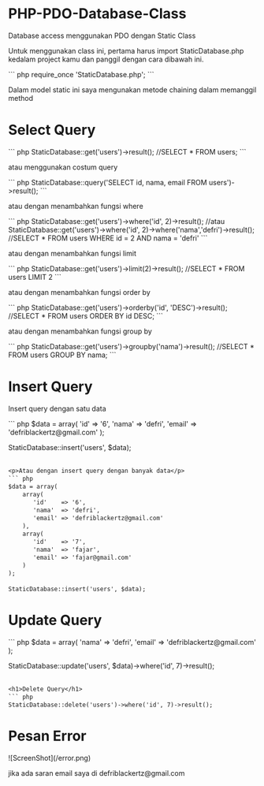 PHP-PDO-Database-Class
======================

Database access menggunakan PDO dengan Static Class

<p>Untuk menggunakan class ini, pertama harus import StaticDatabase.php kedalam project kamu dan panggil dengan cara dibawah ini.</p>
``` php
require_once 'StaticDatabase.php';
```

<p>Dalam model static ini saya mengunakan metode chaining dalam memanggil method</p>

<h1>Select Query</h1>
``` php
StaticDatabase::get('users')->result();
//SELECT * FROM users;
```

<p>atau menggunakan costum query</p>
``` php
StaticDatabase::query('SELECT id, nama, email FROM users')->result();
```

<p>atau dengan menambahkan fungsi where</p>
``` php
StaticDatabase::get('users')->where('id', 2)->result();
//atau 
StaticDatabase::get('users')->where('id', 2)->where('nama','defri')->result();
//SELECT * FROM users WHERE id = 2 AND nama = 'defri'
```

<p>atau dengan menambahkan fungsi limit</p>
``` php
StaticDatabase::get('users')->limit(2)->result();
//SELECT * FROM users LIMIT 2
```

<p>atau dengan menambahkan fungsi order by</p>
``` php
StaticDatabase::get('users')->orderby('id', 'DESC')->result();
//SELECT * FROM users ORDER BY id DESC; 
```

<p>atau dengan menambahkan fungsi group by</p>
``` php
StaticDatabase::get('users')->groupby('nama')->result();
//SELECT * FROM users GROUP BY nama; 
```

<h1>Insert Query</h1>
<p>Insert query dengan satu data</p>
``` php
$data = array(
    'id'    => '6',
    'nama'  => 'defri',
    'email' => 'defriblackertz@gmail.com'
);

StaticDatabase::insert('users', $data);
```

<p>Atau dengan insert query dengan banyak data</p>
``` php
$data = array(
    array(
       'id'    => '6',
       'nama'  => 'defri',
       'email' => 'defriblackertz@gmail.com'
    ),
    array(
       'id'    => '7',
       'nama'  => 'fajar',
       'email' => 'fajar@gmail.com'
    )
);

StaticDatabase::insert('users', $data);
```

<h1>Update Query</h1>
``` php
$data = array(
    'nama'  => 'defri',
    'email' => 'defriblackertz@gmail.com'
);

StaticDatabase::update('users', $data)->where('id', 7)->result();
```

<h1>Delete Query</h1>
``` php
StaticDatabase::delete('users')->where('id', 7)->result();
```
<h1>Pesan Error</h1>
![ScreenShot](/error.png)

<p>jika ada saran email saya di defriblackertz@gmail.com</p>
